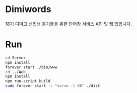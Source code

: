 # Dimiwords
18기 디미고 신입생 동기들을 위한 단어장 서비스 API 및 웹 앱입니다.

# Run

```bash
cd Server
npm install
forever start ./bin/www
cd ../Web
npm install
npm run-script build
sudo forever start -c "serve -l 80" ./dist
```
